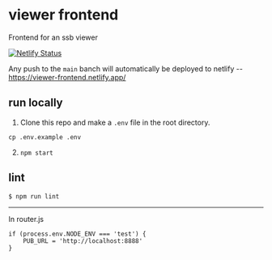 # viewer frontend

Frontend for an ssb viewer

[![Netlify Status](https://api.netlify.com/api/v1/badges/d6c1cb57-9f8b-4a3c-b92b-6a60a7fac7bc/deploy-status)](https://app.netlify.com/sites/viewer-frontend/deploys)

Any push to the `main` banch will automatically be deployed to netlify -- https://viewer-frontend.netlify.app/

## run locally
1. Clone this repo and make a `.env` file in the root directory.
```
cp .env.example .env
```
2. `npm start`

## lint

```
$ npm run lint
```

--------------------------------------------------

In router.js
```
if (process.env.NODE_ENV === 'test') {
    PUB_URL = 'http://localhost:8888'
}
```
